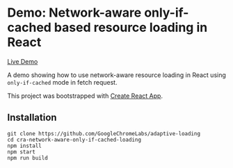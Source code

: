 
# Demo: Network-aware only-if-cached based resource loading in React

[Live Demo](https://adaptive-loading.web.app/cra-network-aware-only-if-cached-loading)

A demo showing how to use network-aware resource loading in React using `only-if-cached` mode in fetch request.

This project was bootstrapped with [Create React App](https://github.com/facebook/create-react-app).

## Installation
```
git clone https://github.com/GoogleChromeLabs/adaptive-loading
cd cra-network-aware-only-if-cached-loading
npm install
npm start
npm run build
```
